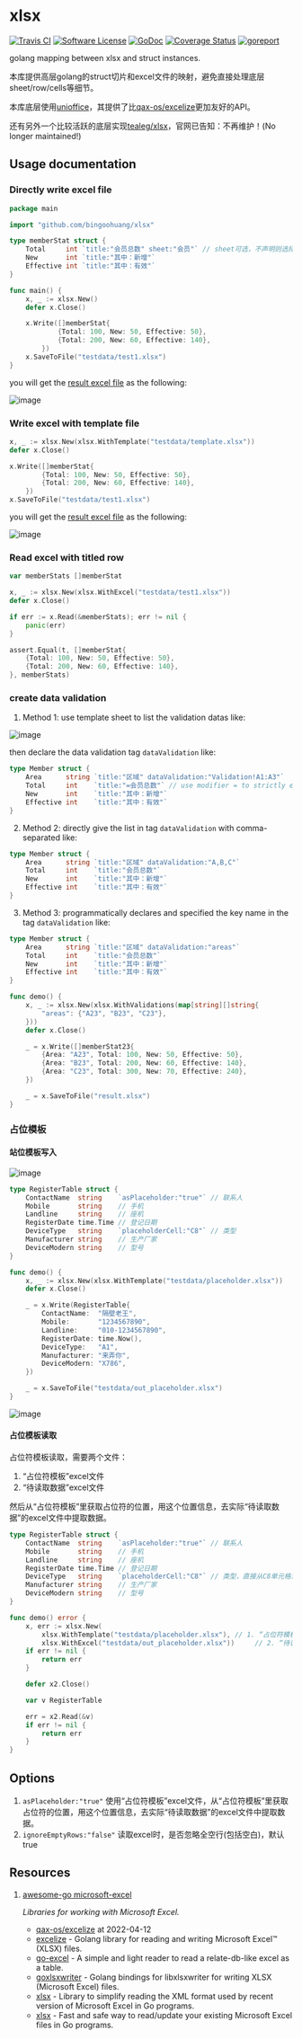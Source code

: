 # xlsx

[![Travis CI](https://img.shields.io/travis/bingoohuang/xlsx/master.svg?style=flat-square)](https://travis-ci.com/bingoohuang/xlsx)
[![Software License](https://img.shields.io/badge/License-MIT-orange.svg?style=flat-square)](https://github.com/bingoohuang/xlsx/blob/master/LICENSE.md)
[![GoDoc](https://img.shields.io/badge/godoc-reference-blue.svg?style=flat-square)](https://godoc.org/github.com/bingoohuang/xlsx)
[![Coverage Status](http://codecov.io/github/bingoohuang/xlsx/coverage.svg?branch=master)](http://codecov.io/github/bingoohuang/xlsx?branch=master)
[![goreport](https://www.goreportcard.com/badge/github.com/bingoohuang/xlsx)](https://www.goreportcard.com/report/github.com/bingoohuang/xlsx)

golang mapping between xlsx and struct instances.

本库提供高层golang的struct切片和excel文件的映射，避免直接处理底层sheet/row/cells等细节。

本库底层使用[unioffice](https://github.com/carmel/gooxml)，其提供了比[qax-os/excelize](https://github.com/qax-os/excelize)更加友好的API。

还有另外一个比较活跃的底层实现[tealeg/xlsx](https://github.com/tealeg/xlsx)，官网已告知：不再维护！(No longer maintained!)

## Usage documentation

### Directly write excel file

```go
package main

import "github.com/bingoohuang/xlsx"

type memberStat struct {
	Total     int `title:"会员总数" sheet:"会员"` // sheet可选，不声明则选择首个sheet页读写
	New       int `title:"其中：新增"`
	Effective int `title:"其中：有效"`
}

func main() {
	x, _ := xlsx.New()
	defer x.Close()

	x.Write([]memberStat{
			{Total: 100, New: 50, Effective: 50},
			{Total: 200, New: 60, Effective: 140},
		})
	x.SaveToFile("testdata/test1.xlsx")
}
```

you will get the [result excel file](testdata/out_demo1.xlsx) as the following:

![image](https://user-images.githubusercontent.com/1940588/77844342-a1d22580-71d8-11ea-8eb9-6f82f87c3a3a.png)

### Write excel with template file

```go
x, _ := xlsx.New(xlsx.WithTemplate("testdata/template.xlsx"))
defer x.Close()

x.Write([]memberStat{
        {Total: 100, New: 50, Effective: 50},
        {Total: 200, New: 60, Effective: 140},
    })
x.SaveToFile("testdata/test1.xlsx")
```

you will get the [result excel file](testdata/out_demo2.xlsx) as the following:

![image](https://user-images.githubusercontent.com/1940588/77844394-0ee5bb00-71d9-11ea-8671-6b36eb6a728b.png)

### Read excel with titled row

```go
var memberStats []memberStat

x, _ := xlsx.New(xlsx.WithExcel("testdata/test1.xlsx"))
defer x.Close()

if err := x.Read(&memberStats); err != nil {
	panic(err)
}

assert.Equal(t, []memberStat{
	{Total: 100, New: 50, Effective: 50},
	{Total: 200, New: 60, Effective: 140},
}, memberStats)
```


### create data validation

1. Method 1: use template sheet to list the validation datas like:

![image](https://user-images.githubusercontent.com/1940588/78579374-692eed80-7863-11ea-931e-ab74035baa1b.png)

then declare the data validation tag `dataValidation` like:

```go
type Member struct {
	Area      string `title:"区域" dataValidation:"Validation!A1:A3"`
	Total     int    `title:"=会员总数"` // use modifier = to strictly equivalent of title searching， otherwise by Containing
	New       int    `title:"其中：新增"`
	Effective int    `title:"其中：有效"`
}
```

2. Method 2: directly give the list in tag `dataValidation` with comma-separated like:

```go
type Member struct {
	Area      string `title:"区域" dataValidation:"A,B,C"`
	Total     int    `title:"会员总数"`
	New       int    `title:"其中：新增"`
	Effective int    `title:"其中：有效"`
}
```

3. Method 3: programmatically declares and specified the key name in the tag `dataValidation` like:

```go
type Member struct {
	Area      string `title:"区域" dataValidation:"areas"`
	Total     int    `title:"会员总数"`
	New       int    `title:"其中：新增"`
	Effective int    `title:"其中：有效"`
}

func demo() {
	x, _ := xlsx.New(xlsx.WithValidations(map[string][]string{
		"areas": {"A23", "B23", "C23"},
	}))
	defer x.Close()

	_ = x.Write([]memberStat23{
		{Area: "A23", Total: 100, New: 50, Effective: 50},
		{Area: "B23", Total: 200, New: 60, Effective: 140},
		{Area: "C23", Total: 300, New: 70, Effective: 240},
	})

	_ = x.SaveToFile("result.xlsx")
}
```

### 占位模板

#### 站位模板写入

![image](https://user-images.githubusercontent.com/1940588/78628536-f9eae500-78c6-11ea-90f0-29b5bb3a4610.png)

```go
type RegisterTable struct {
	ContactName  string    `asPlaceholder:"true"` // 联系人
	Mobile       string    // 手机
	Landline     string    // 座机
	RegisterDate time.Time // 登记日期
	DeviceType   string    `placeholderCell:"C8"` // 类型
	Manufacturer string    // 生产厂家
	DeviceModern string    // 型号
}

func demo() {
	x, _ := xlsx.New(xlsx.WithTemplate("testdata/placeholder.xlsx"))
	defer x.Close()

	_ = x.Write(RegisterTable{
		ContactName:  "隔壁老王",
		Mobile:       "1234567890",
		Landline:     "010-1234567890",
		RegisterDate: time.Now(),
		DeviceType:   "A1",
		Manufacturer: "来弄你",
		DeviceModern: "X786",
	})

	_ = x.SaveToFile("testdata/out_placeholder.xlsx")
}

```

![image](https://user-images.githubusercontent.com/1940588/78628579-17b84a00-78c7-11ea-84bc-1a7e192ee06c.png)

#### 占位模板读取

占位符模板读取，需要两个文件：

1. “占位符模板”excel文件
2. “待读取数据”excel文件

然后从“占位符模板”里获取占位符的位置，用这个位置信息，去实际“待读取数据”的excel文件中提取数据。

```go
type RegisterTable struct {
	ContactName  string    `asPlaceholder:"true"` // 联系人
	Mobile       string    // 手机
	Landline     string    // 座机
	RegisterDate time.Time // 登记日期
	DeviceType   string    `placeholderCell:"C8"` // 类型，直接从C8单元格读取
	Manufacturer string    // 生产厂家
	DeviceModern string    // 型号
}

func demo() error {
	x, err := xlsx.New(
        xlsx.WithTemplate("testdata/placeholder.xlsx"), // 1. “占位符模板”excel文件
		xlsx.WithExcel("testdata/out_placeholder.xlsx"))     // 2. “待读取数据”excel文件
	if err != nil {
		return err
	}

	defer x2.Close()

	var v RegisterTable

	err = x2.Read(&v)
	if err != nil {
		return err
	}
}
```

## Options

1. `asPlaceholder:"true"` 使用“占位符模板”excel文件，从“占位符模板”里获取占位符的位置，用这个位置信息，去实际“待读取数据”的excel文件中提取数据。
1. `ignoreEmptyRows:"false"` 读取excel时，是否忽略全空行(包括空白)，默认true

## Resources

1. [awesome-go microsoft-excel](https://github.com/avelino/awesome-go#microsoft-excel)

    *Libraries for working with Microsoft Excel.*
    
    * [qax-os/excelize](https://github.com/qax-os/excelize) at 2022-04-12
    * [excelize](https://github.com/360EntSecGroup-Skylar/excelize) - Golang library for reading and writing Microsoft Excel™ (XLSX) files.
    * [go-excel](https://github.com/szyhf/go-excel) - A simple and light reader to read a relate-db-like excel as a table.
    * [goxlsxwriter](https://github.com/fterrag/goxlsxwriter) - Golang bindings for libxlsxwriter for writing XLSX (Microsoft Excel) files.
    * [xlsx](https://github.com/tealeg/xlsx) - Library to simplify reading the XML format used by recent version of Microsoft Excel in Go programs.
    * [xlsx](https://github.com/plandem/xlsx) - Fast and safe way to read/update your existing Microsoft Excel files in Go programs.

